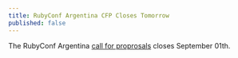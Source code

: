 ```yaml
---
title: RubyConf Argentina CFP Closes Tomorrow
published: false
---
```


The RubyConf Argentina [call for proprosals][cfp] closes September 01th.

[cfp]: LINK
